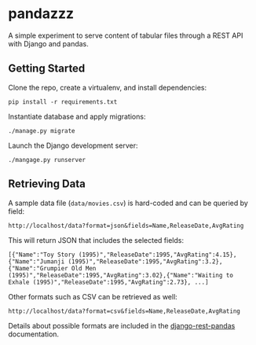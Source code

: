 # pandazzz
A simple experiment to serve content of tabular files through a REST API with Django and pandas.

## Getting Started

Clone the repo, create a virtualenv, and install dependencies:

```
pip install -r requirements.txt
```

Instantiate database and apply migrations:

```
./manage.py migrate
```

Launch the Django development server:

```
./mangage.py runserver
```

## Retrieving Data

A sample data file (`data/movies.csv`) is hard-coded and can be queried by field:

```
http://localhost/data?format=json&fields=Name,ReleaseDate,AvgRating
```

This will return JSON that includes the selected fields:

```
[{"Name":"Toy Story (1995)","ReleaseDate":1995,"AvgRating":4.15},{"Name":"Jumanji (1995)","ReleaseDate":1995,"AvgRating":3.2},{"Name":"Grumpier Old Men (1995)","ReleaseDate":1995,"AvgRating":3.02},{"Name":"Waiting to Exhale (1995)","ReleaseDate":1995,"AvgRating":2.73}, ...]
```

Other formats such as CSV can be retrieved as well:

```
http://localhost/data?format=csv&fields=Name,ReleaseDate,AvgRating
```

Details about possible formats are included in the [django-rest-pandas](https://github.com/wq/django-rest-pandas) documentation.


